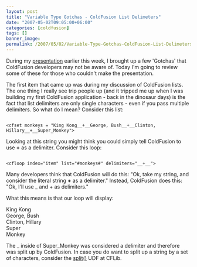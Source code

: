 ```yaml
---
layout: post
title: "Variable Type Gotchas - ColdFusion List Delimeters"
date: "2007-05-02T09:05:00+06:00"
categories: [coldfusion]
tags: []
banner_image: 
permalink: /2007/05/02/Variable-Type-Gotchas-ColdFusion-List-Delimeters
---
```


During my <a href="http://ray.camdenfamily.com/index.cfm/2007/5/1/CFJUG-Recording-and-Materials">presentation</a> earlier this week, I brought up a few 'Gotchas' that ColdFusion developers may not be aware of. Today I'm going to review some of these for those who couldn't make the presentation.

The first item that came up was during my discussion of ColdFusion lists. The one thing I really see trip people up (and it tripped me up when I was building my first ColdFusion application - back in the dinosaur days) is the fact that list delimiters are only single characters - even if you pass multiple delimiters. So what do I mean? Consider this list:

<code>
&lt;cfset monkeys = "King Kong__+__George, Bush__+__Clinton, Hillary__+__Super_Monkey"&gt;
</code>

Looking at this string you might think you could simply tell ColdFusion to use __+__ as a delimiter. Consider this loop:

<code>
&lt;cfloop index="item" list="#monkeys#" delimiters="__+__"&gt;
</code>

Many developers think that ColdFusion will do this: "Ok, take my string, and consider the literal string __+__ as a delimiter." Instead, ColdFusion does this: "Ok, I'll use _ and + as delimiters."

What this means is that our loop will display:

King Kong<br />
George, Bush<br />
Clinton, Hillary<br />
Super<br />
Monkey<br />

The _ inside of Super_Monkey was considered a delimiter and therefore was split up by ColdFusion. In case you do want to split up a string by a set of characters, consider the <a href="http://www.cflib.org/udf.cfm/split">split()</a> UDF at CFLib.